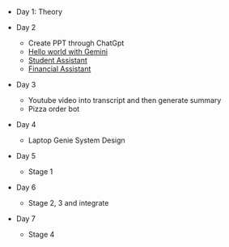 * Day 1: Theory
* Day 2
    * Create PPT through ChatGpt
    * [Hello world with Gemini](./0_Hello_World_with_Gemini_Pro/Hello_World_with_Gemini_Pro.pdf)
    * [Student Assistant](./1_Student_Assistant/student_assistant.ipynb)
    * [Financial Assistant](./2_Financial_Assistant/2_Financial_Assistant.ipynb)
* Day 3
    * Youtube video into transcript and then generate summary
    * Pizza order bot

* Day 4
    * Laptop Genie System Design
* Day 5
    * Stage 1
* Day 6
    * Stage 2, 3 and integrate
* Day 7
    * Stage 4

